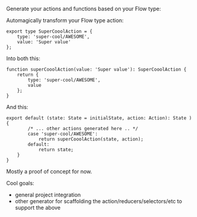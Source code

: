 
Generate your actions and functions based on your Flow type:

Automagically transform your Flow type action:

```
export type SuperCooolAction = {
    type: 'super-cool/AWESOME',
    value: 'Super value'
};
```

Into both this:

```
function superCooolAction(value: 'Super value'): SuperCooolAction {
    return {
        type: 'super-cool/AWESOME',
        value
    };
}
```

And this:

```
export default (state: State = initialState, action: Action): State ) {
		/* ... other actions generated here .. */
        case 'super-cool/AWESOME':
            return superCooolAction(state, action);
        default:
            return state;
    }
}
```

Mostly a proof of concept for now.

Cool goals:

* general project integration
* other generator for scaffolding the action/reducers/selectors/etc to support the above